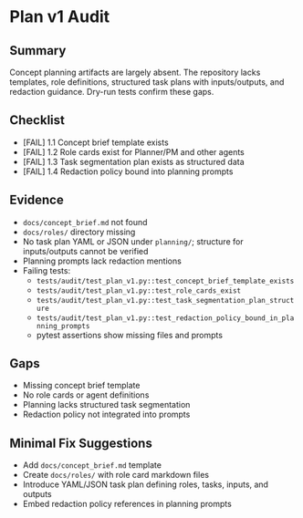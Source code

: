 # Plan v1 Audit

## Summary
Concept planning artifacts are largely absent. The repository lacks templates, role definitions, structured task plans with inputs/outputs, and redaction guidance. Dry-run tests confirm these gaps.
## Checklist
- [FAIL] 1.1 Concept brief template exists
- [FAIL] 1.2 Role cards exist for Planner/PM and other agents
- [FAIL] 1.3 Task segmentation plan exists as structured data
- [FAIL] 1.4 Redaction policy bound into planning prompts

## Evidence
- `docs/concept_brief.md` not found
- `docs/roles/` directory missing
- No task plan YAML or JSON under `planning/`; structure for inputs/outputs cannot be verified
- Planning prompts lack redaction mentions
- Failing tests:
  - `tests/audit/test_plan_v1.py::test_concept_brief_template_exists`
  - `tests/audit/test_plan_v1.py::test_role_cards_exist`
  - `tests/audit/test_plan_v1.py::test_task_segmentation_plan_structure`
  - `tests/audit/test_plan_v1.py::test_redaction_policy_bound_in_planning_prompts`
  - pytest assertions show missing files and prompts

## Gaps
- Missing concept brief template
- No role cards or agent definitions
- Planning lacks structured task segmentation
- Redaction policy not integrated into prompts

## Minimal Fix Suggestions
- Add `docs/concept_brief.md` template
- Create `docs/roles/` with role card markdown files
- Introduce YAML/JSON task plan defining roles, tasks, inputs, and outputs
- Embed redaction policy references in planning prompts
